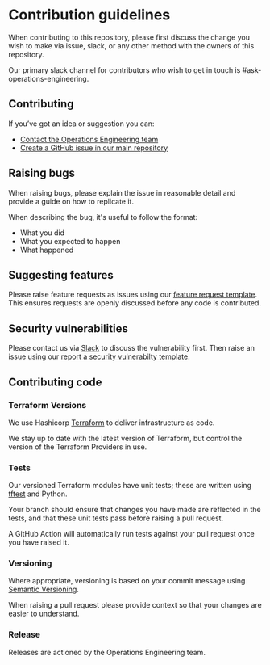 # Contribution guidelines

When contributing to this repository, please first discuss the change you wish to make via issue, slack, or any other method with the owners of this repository.

Our primary slack channel for contributors who wish to get in touch is #ask-operations-engineering.

## Contributing

If you’ve got an idea or suggestion you can:

- [Contact the Operations Engineering team](https://moj.enterprise.slack.com/archives/C01BUKJSZD4)
- [Create a GitHub issue in our main repository](https://github.com/ministryofjustice/operations-engineering/issues)

## Raising bugs

When raising bugs, please explain the issue in reasonable detail and provide a guide on how to replicate it.

When describing the bug, it's useful to follow the format:

- What you did
- What you expected to happen
- What happened

## Suggesting features

Please raise feature requests as issues using our [feature request template](https://github.com/ministryofjustice/operations-engineering/issues/new?assignees=&labels=github%2Cfeature+request%2Cthird+party&projects=&template=github-feature-requests.md&title=). This ensures requests are openly discussed before any code is contributed.

## Security vulnerabilities

Please contact us via [Slack](https://mojdt.slack.com/archives/C01BUKJSZD4) to discuss the vulnerability first. Then raise an issue using our [report a security vulnerabilty template](https://github.com/ministryofjustice/operations-engineering/security/advisories/new).

## Contributing code

### Terraform Versions

We use Hashicorp [Terraform](https://www.terraform.io/) to deliver infrastructure as code.

We stay up to date with the latest version of Terraform, but control the version of the Terraform Providers in use.

### Tests

Our versioned Terraform modules have unit tests; these are written using [tftest](https://pypi.org/project/tftest/) and Python.

Your branch should ensure that changes you have made are reflected in the tests, and that these unit tests pass before raising a pull request.

A GitHub Action will automatically run tests against your pull request once you have raised it.

### Versioning

Where appropriate, versioning is based on your commit message using [Semantic Versioning](https://semver.org/).

When raising a pull request please provide context so that your changes are easier to understand.

### Release

Releases are actioned by the Operations Engineering team.
